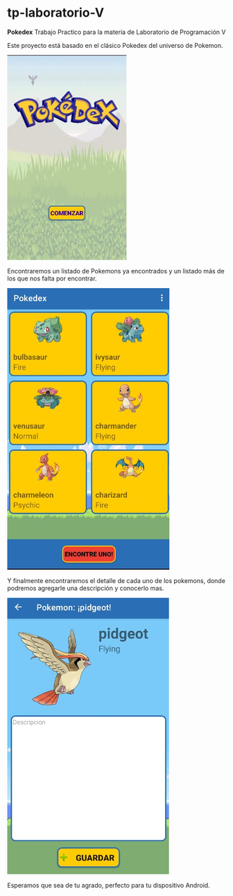 # tp-laboratorio-V
**Pokedex**
Trabajo Practico para la materia de Laboratorio de Programación V

Este proyecto está basado en el clásico Pokedex del universo de Pokemon. 

![home](app/src/main/res/drawable/home.png)

Encontraremos un listado de Pokemons ya encontrados y un listado más de los que nos falta por encontrar.

![menu](app/src/main/res/drawable/menu.png)

Y finalmente encontraremos el detalle de cada uno de los pokemons, donde podremos agregarle una descripción y conocerlo mas.

![detail](app/src/main/res/drawable/detail.png)

Esperamos que sea de tu agrado, perfecto para tu dispositivo Android.
